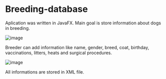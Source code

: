 # Breeding-database
Aplication was written in JavaFX. Main goal is store information about dogs in breeding.

![image](https://user-images.githubusercontent.com/45737422/128248703-b61f539a-1ac8-4de2-8e07-1f497cafe325.png)

Breeder can add information like name, gender, breed, coat, birthday, vaccinations, litters, heats and surgical procedures.

![image](https://user-images.githubusercontent.com/45737422/128249156-74a6b788-f93d-40d0-9a77-3be922963c5d.png)

All informations are stored in XML file.
